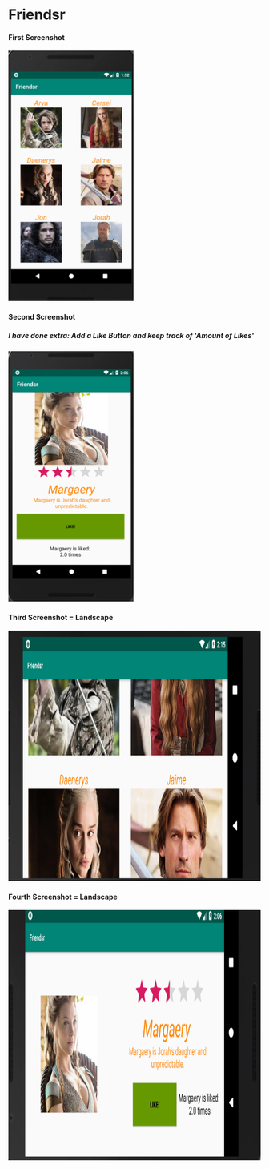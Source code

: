 # Friendsr

#### First Screenshot
<img width="250" height="500" src="https://github.com/Laurelborggreve/Friendsr/blob/master/doc/Friendsr1.png">

#### Second Screenshot 
##### I have done extra: Add a Like Button and keep track of 'Amount of Likes'
<img width="250" height="500" src="https://github.com/Laurelborggreve/Friendsr/blob/master/doc/Friendsr2.png">

#### Third Screenshot = Landscape
<img width="550" height="500" src="https://github.com/Laurelborggreve/Friendsr/blob/master/doc/Friendsr1landscape.png">

#### Fourth Screenshot = Landscape
<img width="550" height="500" src="https://github.com/Laurelborggreve/Friendsr/blob/master/doc/Friendsr2landscape.png">
